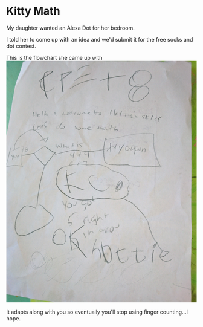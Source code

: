 # Kitty Math
My daughter wanted an Alexa Dot for her bedroom.

I told her to come up with an idea and we'd submit it for the free socks and dot contest.

This is the flowchart she came up with
![Flowchart](flowchart.jpg)

It adapts along with you so eventually you'll stop using finger counting...I hope.